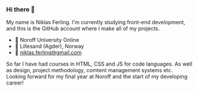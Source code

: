 ### Hi there 👋

My name is Niklas Ferling. I'm currently studying front-end development, and this is the GitHub account where I make all of my projects.

- 🏫 Noroff University Online
- 📍  Lillesand (Agder), Norway
- 📧 niklas.ferling@gmail.com

So far I have had courses in HTML, CSS and JS for code languages. As well as design, project methodology, comtent management systems etc. Looking forward for my final year at Noroff and the start of my developing career!
